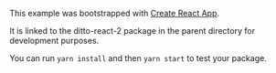 This example was bootstrapped with [Create React App](https://github.com/facebook/create-react-app).

It is linked to the ditto-react-2 package in the parent directory for development purposes.

You can run `yarn install` and then `yarn start` to test your package.
